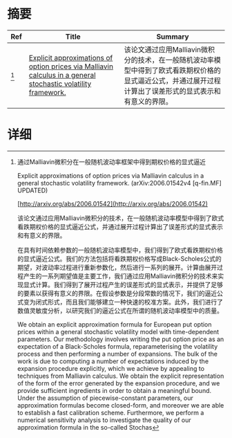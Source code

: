 # 摘要

| Ref | Title | Summary |
| --- | --- | --- |
| [^1] | [Explicit approximations of option prices via Malliavin calculus in a general stochastic volatility framework.](http://arxiv.org/abs/2006.01542) | 该论文通过应用Malliavin微积分的技术，在一般随机波动率模型中得到了欧式看跌期权价格的显式逼近公式，并通过展开过程计算出了误差形式的显式表示和有意义的界限。 |

# 详细

[^1]: 通过Malliavin微积分在一般随机波动率框架中得到期权价格的显式逼近

    Explicit approximations of option prices via Malliavin calculus in a general stochastic volatility framework. (arXiv:2006.01542v4 [q-fin.MF] UPDATED)

    [http://arxiv.org/abs/2006.01542](http://arxiv.org/abs/2006.01542)

    该论文通过应用Malliavin微积分的技术，在一般随机波动率模型中得到了欧式看跌期权价格的显式逼近公式，并通过展开过程计算出了误差形式的显式表示和有意义的界限。

    

    在具有时间依赖参数的一般随机波动率模型中，我们得到了欧式看跌期权价格的显式逼近公式。我们的方法包括将看跌期权价格写成Black-Scholes公式的期望，对波动率过程进行重新参数化，然后进行一系列的展开。计算由展开过程产生的一系列期望值是主要工作，我们通过应用Malliavin微积分的技术来实现显式计算。我们得到了展开过程产生的误差形式的显式表示，并提供了足够的要素以获得有意义的界限。在假设参数是分段常数的情况下，我们的逼近公式变为闭式形式，而且我们能够建立一种快速的校准方案。此外，我们进行了数值灵敏度分析，以研究我们的逼近公式在所谓的随机波动率模型中的质量。

    We obtain an explicit approximation formula for European put option prices within a general stochastic volatility model with time-dependent parameters. Our methodology involves writing the put option price as an expectation of a Black-Scholes formula, reparameterising the volatility process and then performing a number of expansions. The bulk of the work is due to computing a number of expectations induced by the expansion procedure explicitly, which we achieve by appealing to techniques from Malliavin calculus. We obtain the explicit representation of the form of the error generated by the expansion procedure, and we provide sufficient ingredients in order to obtain a meaningful bound. Under the assumption of piecewise-constant parameters, our approximation formulas become closed-form, and moreover we are able to establish a fast calibration scheme. Furthermore, we perform a numerical sensitivity analysis to investigate the quality of our approximation formula in the so-called Stochas
    

